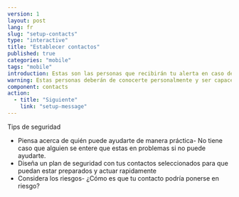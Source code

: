 ```yaml
---
version: 1
layout: post
lang: fr
slug: "setup-contacts"
type: "interactive"
title: "Establecer contactos"
published: true
categories: "mobile"
tags: "mobile"
introduction: Estas son las personas que recibirán tu alerta en caso de emergencia.
warning: Estas personas deberán de conocerte personalmente y ser capaces de responder rápidamente. 
component: contacts
action:
  - title: "Siguiente"
    link: "setup-message"
---
```


Tips de seguridad

 - Piensa acerca de quién puede ayudarte de manera práctica- No tiene caso que alguien se entere que estas en problemas si no puede ayudarte.
 - Diseña un plan de seguridad con tus contactos seleccionados para que puedan estar preparados y actuar rapidamente 
 - Considera los riesgos- ¿Cómo es que tu contacto podría ponerse en riesgo?

 
